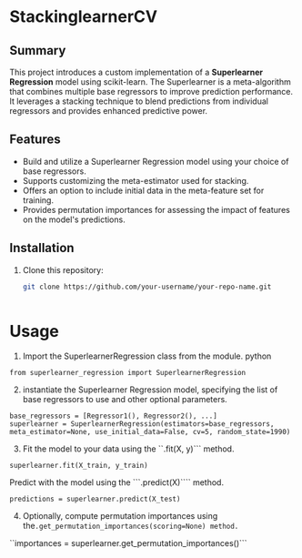 # StackinglearnerCV

## Summary

This project introduces a custom implementation of a **Superlearner Regression** model using scikit-learn. The Superlearner is a meta-algorithm that combines multiple base regressors to improve prediction performance. It leverages a stacking technique to blend predictions from individual regressors and provides enhanced predictive power.

## Features

- Build and utilize a Superlearner Regression model using your choice of base regressors.
- Supports customizing the meta-estimator used for stacking.
- Offers an option to include initial data in the meta-feature set for training.
- Provides permutation importances for assessing the impact of features on the model's predictions.

## Installation

1. Clone this repository:
   ```sh
   git clone https://github.com/your-username/your-repo-name.git
   
   
   
# Usage

1. Import the SuperlearnerRegression class from the module.
python

```ssh
from superlearner_regression import SuperlearnerRegression
````


2. instantiate the Superlearner Regression model, specifying the list of base regressors to use and other optional parameters.

```
base_regressors = [Regressor1(), Regressor2(), ...]
superlearner = SuperlearnerRegression(estimators=base_regressors, meta_estimator=None, use_initial_data=False, cv=5, random_state=1990)
````

3. Fit the model to your data using the ``.fit(X, y)``` method.
```
superlearner.fit(X_train, y_train)
`````

Predict with the model using the ```.predict(X)```` method.
```
predictions = superlearner.predict(X_test)
`````

4. Optionally, compute permutation importances using the````.get_permutation_importances(scoring=None) method.````

``importances = superlearner.get_permutation_importances()```


